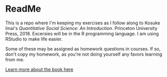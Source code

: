 ReadMe
===

This is a repo where I'm keeping my exercises as I follow along to Kosuke Imai's *Quantitative Social Science: An Introduction.* Princeton University Press, 2018. Excersies will be in the R programming language. I am using RStudio to make life easier. 

Some of these may be assigned as homework questions in courses. If so, don't copy my homework, as you're not doing yourself any favors learning from me.

[Learn more about the book here](http://qss.princeton.press/)